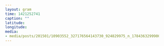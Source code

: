```yaml
---
layout: gram
time: 1421252741
caption: ""
latitude: 
longitude: 
media:
- media/posts/201501/10903552_327176564143730_924829975_n_17843632999000351.jpg
---
```

